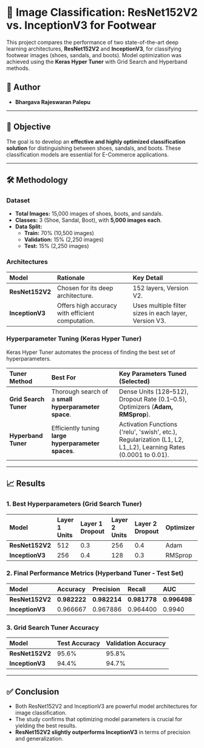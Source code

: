 # 👟 Image Classification: ResNet152V2 vs. InceptionV3 for Footwear

This project compares the performance of two state-of-the-art deep learning architectures, **ResNet152V2** and **InceptionV3**, for classifying footwear images (shoes, sandals, and boots). Model optimization was achieved using the **Keras Hyper Tuner** with Grid Search and Hyperband methods.

## 👤 Author
* **Bhargava Rajeswaran Palepu**

---

## 🎯 Objective

The goal is to develop an **effective and highly optimized classification solution** for distinguishing between shoes, sandals, and boots. These classification models are essential for E-Commerce applications.

---

## 🛠️ Methodology

### Dataset
* **Total Images:** 15,000 images of shoes, boots, and sandals.  
* **Classes:** 3 (Shoe, Sandal, Boot), with **5,000 images each**.  
* **Data Split:**
  * **Train:** 70% (10,500 images)
  * **Validation:** 15% (2,250 images)
  * **Test:** 15% (2,250 images)

### Architectures
| Model | Rationale | Key Detail |
| :--- | :--- | :--- |
| **ResNet152V2** | Chosen for its deep architecture. | 152 layers, Version V2. |
| **InceptionV3** | Offers high accuracy with efficient computation. | Uses multiple filter sizes in each layer, Version V3. |

### Hyperparameter Tuning (Keras Hyper Tuner)

Keras Hyper Tuner automates the process of finding the best set of hyperparameters.

| Tuner Method | Best For | Key Parameters Tuned (Selected) |
| :--- | :--- | :--- |
| **Grid Search Tuner** | Thorough search of a **small hyperparameter space**. | Dense Units (128–512), Dropout Rate (0.1–0.5), Optimizers (**Adam, RMSprop**). |
| **Hyperband Tuner** | Efficiently tuning **large hyperparameter spaces**. | Activation Functions ('relu', 'swish', etc.), Regularization (L1, L2, L1_L2), Learning Rates (0.0001 to 0.01). |

---

## 📈 Results

### 1. Best Hyperparameters (Grid Search Tuner)

| Model | Layer 1 Units | Layer 1 Dropout | Layer 2 Units | Layer 2 Dropout | Optimizer |
| :--- | :--- | :--- | :--- | :--- | :--- |
| **ResNet152V2** | 512 | 0.3 | 256 | 0.4 | Adam |
| **InceptionV3** | 256 | 0.4 | 128 | 0.3 | RMSprop |

### 2. Final Performance Metrics (Hyperband Tuner - Test Set)

| Model | Accuracy | Precision | Recall | AUC |
| :--- | :--- | :--- | :--- | :--- |
| **ResNet152V2** | **0.982222** | **0.982214** | **0.981778** | **0.996498** |
| **InceptionV3** | 0.966667 | 0.967886 | 0.964400 | 0.9940 |

### 3. Grid Search Tuner Accuracy

| Model | Test Accuracy | Validation Accuracy |
| :--- | :--- | :--- |
| **ResNet152V2** | 95.6% | 95.8% |
| **InceptionV3** | 94.4% | 94.7% |

---

## ✅ Conclusion

* Both ResNet152V2 and InceptionV3 are powerful model architectures for image classification.  
* The study confirms that optimizing model parameters is crucial for yielding the best results.  
* **ResNet152V2 slightly outperforms InceptionV3** in terms of precision and generalization.
